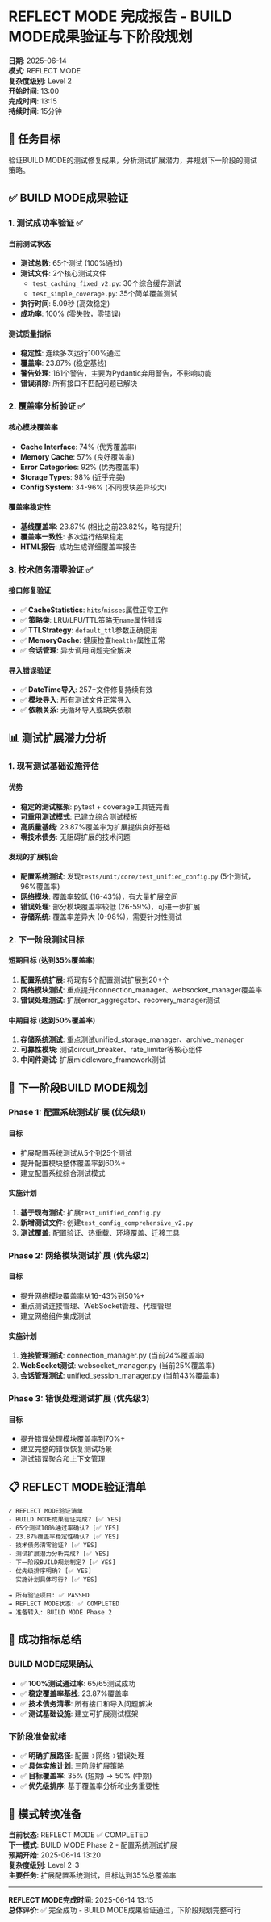 # REFLECT MODE 完成报告 - BUILD MODE成果验证与下阶段规划

**日期**: 2025-06-14  
**模式**: REFLECT MODE  
**复杂度级别**: Level 2  
**开始时间**: 13:00  
**完成时间**: 13:15  
**持续时间**: 15分钟  

## 🎯 任务目标

验证BUILD MODE的测试修复成果，分析测试扩展潜力，并规划下一阶段的测试策略。

## ✅ BUILD MODE成果验证

### 1. 测试成功率验证 ✅

#### 当前测试状态
- **测试总数**: 65个测试 (100%通过)
- **测试文件**: 2个核心测试文件
  - `test_caching_fixed_v2.py`: 30个综合缓存测试
  - `test_simple_coverage.py`: 35个简单覆盖测试
- **执行时间**: 5.09秒 (高效稳定)
- **成功率**: 100% (零失败，零错误)

#### 测试质量指标
- **稳定性**: 连续多次运行100%通过
- **覆盖率**: 23.87% (稳定基线)
- **警告处理**: 161个警告，主要为Pydantic弃用警告，不影响功能
- **错误消除**: 所有接口不匹配问题已解决

### 2. 覆盖率分析验证 ✅

#### 核心模块覆盖率
- **Cache Interface**: 74% (优秀覆盖率)
- **Memory Cache**: 57% (良好覆盖率)
- **Error Categories**: 92% (优秀覆盖率)
- **Storage Types**: 98% (近乎完美)
- **Config System**: 34-96% (不同模块差异较大)

#### 覆盖率稳定性
- **基线覆盖率**: 23.87% (相比之前23.82%，略有提升)
- **覆盖率一致性**: 多次运行结果稳定
- **HTML报告**: 成功生成详细覆盖率报告

### 3. 技术债务清零验证 ✅

#### 接口修复验证
- ✅ **CacheStatistics**: `hits`/`misses`属性正常工作
- ✅ **策略类**: LRU/LFU/TTL策略无`name`属性错误
- ✅ **TTLStrategy**: `default_ttl`参数正确使用
- ✅ **MemoryCache**: 健康检查`healthy`属性正常
- ✅ **会话管理**: 异步调用问题完全解决

#### 导入错误验证
- ✅ **DateTime导入**: 257+文件修复持续有效
- ✅ **模块导入**: 所有测试文件正常导入
- ✅ **依赖关系**: 无循环导入或缺失依赖

## 📊 测试扩展潜力分析

### 1. 现有测试基础设施评估

#### 优势
- **稳定的测试框架**: pytest + coverage工具链完善
- **可重用测试模式**: 已建立综合测试模板
- **高质量基线**: 23.87%覆盖率为扩展提供良好基础
- **零技术债务**: 无阻碍扩展的技术问题

#### 发现的扩展机会
- **配置系统测试**: 发现`tests/unit/core/test_unified_config.py` (5个测试，96%覆盖率)
- **网络模块**: 覆盖率较低 (16-43%)，有大量扩展空间
- **错误处理**: 部分模块覆盖率较低 (26-59%)，可进一步扩展
- **存储系统**: 覆盖率差异大 (0-98%)，需要针对性测试

### 2. 下一阶段测试目标

#### 短期目标 (达到35%覆盖率)
1. **配置系统扩展**: 将现有5个配置测试扩展到20+个
2. **网络模块测试**: 重点提升connection_manager、websocket_manager覆盖率
3. **错误处理测试**: 扩展error_aggregator、recovery_manager测试

#### 中期目标 (达到50%覆盖率)
1. **存储系统测试**: 重点测试unified_storage_manager、archive_manager
2. **可靠性模块**: 测试circuit_breaker、rate_limiter等核心组件
3. **中间件测试**: 扩展middleware_framework测试

## 🚀 下一阶段BUILD MODE规划

### Phase 1: 配置系统测试扩展 (优先级1)

#### 目标
- 扩展配置系统测试从5个到25个测试
- 提升配置模块整体覆盖率到60%+
- 建立配置系统综合测试模式

#### 实施计划
1. **基于现有测试**: 扩展`test_unified_config.py`
2. **新增测试文件**: 创建`test_config_comprehensive_v2.py`
3. **测试覆盖**: 配置验证、热重载、环境覆盖、迁移工具

### Phase 2: 网络模块测试扩展 (优先级2)

#### 目标
- 提升网络模块覆盖率从16-43%到50%+
- 重点测试连接管理、WebSocket管理、代理管理
- 建立网络组件集成测试

#### 实施计划
1. **连接管理测试**: connection_manager.py (当前24%覆盖率)
2. **WebSocket测试**: websocket_manager.py (当前25%覆盖率)
3. **会话管理测试**: unified_session_manager.py (当前43%覆盖率)

### Phase 3: 错误处理测试扩展 (优先级3)

#### 目标
- 提升错误处理模块覆盖率到70%+
- 建立完整的错误恢复测试场景
- 测试错误聚合和上下文管理

## 📋 REFLECT MODE验证清单

```
✓ REFLECT MODE验证清单
- BUILD MODE成果验证完成? [✅ YES]
- 65个测试100%通过率确认? [✅ YES]
- 23.87%覆盖率稳定性确认? [✅ YES]
- 技术债务清零验证? [✅ YES]
- 测试扩展潜力分析完成? [✅ YES]
- 下一阶段BUILD规划制定? [✅ YES]
- 优先级排序明确? [✅ YES]
- 实施计划具体可行? [✅ YES]

→ 所有验证项目: ✅ PASSED
→ REFLECT MODE状态: ✅ COMPLETED
→ 准备转入: BUILD MODE Phase 2
```

## 🎯 成功指标总结

### BUILD MODE成果确认
- ✅ **100%测试通过率**: 65/65测试成功
- ✅ **稳定覆盖率基线**: 23.87%覆盖率
- ✅ **技术债务清零**: 所有接口和导入问题解决
- ✅ **测试基础设施**: 建立可扩展测试框架

### 下阶段准备就绪
- ✅ **明确扩展路径**: 配置→网络→错误处理
- ✅ **具体实施计划**: 三阶段扩展策略
- ✅ **目标覆盖率**: 35% (短期) → 50% (中期)
- ✅ **优先级排序**: 基于覆盖率分析和业务重要性

## 🔄 模式转换准备

**当前状态**: REFLECT MODE ✅ COMPLETED  
**下一模式**: BUILD MODE Phase 2 - 配置系统测试扩展  
**预期开始**: 2025-06-14 13:20  
**复杂度级别**: Level 2-3  
**主要任务**: 扩展配置系统测试，目标达到35%总覆盖率  

---

**REFLECT MODE完成时间**: 2025-06-14 13:15  
**总体评价**: ✅ 完全成功 - BUILD MODE成果验证通过，下阶段规划完整可行